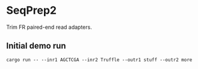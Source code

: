 # SeqPrep2
Trim FR paired-end read adapters.
## Initial demo run
```
cargo run -- --inr1 AGCTCGA --inr2 Truffle --outr1 stuff --outr2 more
```
